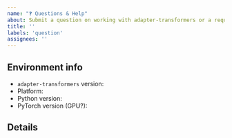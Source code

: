 ```yaml
---
name: "❓ Questions & Help"
about: Submit a question on working with adapter-transformers or a request for help
title: ''
labels: 'question'
assignees: ''
---
```



## Environment info
<!-- You can run the command `transformers-cli env` and copy-and-paste its output below.
     Remove if your question/ request is not technical. -->
     
- `adapter-transformers` version:
- Platform:
- Python version:
- PyTorch version (GPU?):

## Details

<!-- Additional details -->
